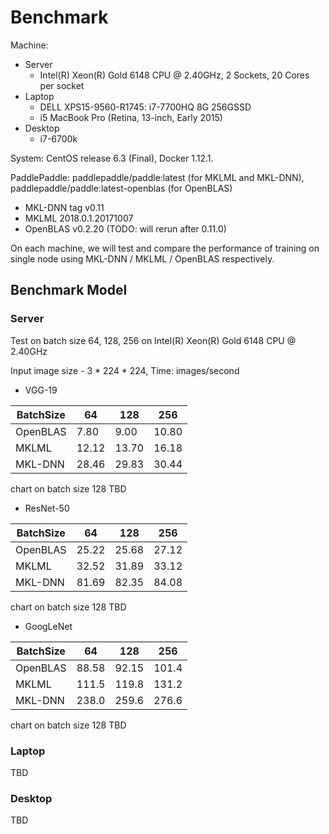 # Benchmark

Machine:

- Server
 	- Intel(R) Xeon(R) Gold 6148 CPU @ 2.40GHz, 2 Sockets, 20 Cores per socket
- Laptop
 	- DELL XPS15-9560-R1745: i7-7700HQ 8G 256GSSD
 	- i5 MacBook Pro (Retina, 13-inch, Early 2015)
- Desktop
 	- i7-6700k

System: CentOS release 6.3 (Final), Docker 1.12.1.

PaddlePaddle: paddlepaddle/paddle:latest (for MKLML and MKL-DNN), paddlepaddle/paddle:latest-openblas (for OpenBLAS)
- MKL-DNN tag v0.11
- MKLML 2018.0.1.20171007
- OpenBLAS v0.2.20
(TODO: will rerun after 0.11.0)
	 
On each machine, we will test and compare the performance of training on single node using MKL-DNN / MKLML / OpenBLAS respectively.

## Benchmark Model

### Server
Test on batch size 64, 128, 256 on Intel(R) Xeon(R) Gold 6148 CPU @ 2.40GHz

Input image size - 3 * 224 * 224, Time: images/second

- VGG-19

| BatchSize    | 64    | 128  | 256     |
|--------------|-------| -----| --------|
| OpenBLAS     | 7.80  | 9.00  | 10.80  | 
| MKLML        | 12.12 | 13.70 | 16.18  |
| MKL-DNN      | 28.46 | 29.83 | 30.44  |


chart on batch size 128
TBD

 - ResNet-50

| BatchSize    | 64    | 128   | 256    |
|--------------|-------| ------| -------|
| OpenBLAS     | 25.22 | 25.68 | 27.12  | 
| MKLML        | 32.52 | 31.89 | 33.12  |
| MKL-DNN      | 81.69 | 82.35 | 84.08  |


chart on batch size 128
TBD

 - GoogLeNet

| BatchSize    | 64    | 128   | 256    |
|--------------|-------| ------| -------|
| OpenBLAS     | 88.58 | 92.15 | 101.4  | 
| MKLML        | 111.5 | 119.8 | 131.2  |
| MKL-DNN      | 238.0 | 259.6 | 276.6  |

chart on batch size 128
TBD

### Laptop
TBD
### Desktop
TBD
